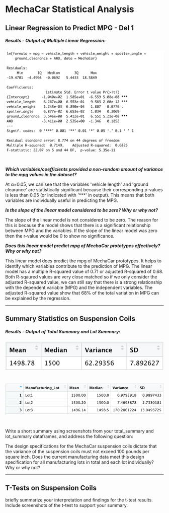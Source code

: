 # MechaCar Statistical Analysis



## Linear Regression to Predict MPG - Del 1

##### Results - Output of Multiple Linear Regression:

![linear regression](https://github.com/YanLuong/MechaCar_Statistical_Analysis/blob/main/screenshots/summary_linear_regression.png)

#
***Which variables/coefficients provided a non-random amount of variance to the mpg values in the dataset?***

At α=0.05, we can see that the variables 'vehicle length' and 'ground clearance' are statistically significant because their corresponding p-values is less than 0.05 (or indicated with '***' in output). This means that both variables are individually useful in predicting the MPG.

***Is the slope of the linear model considered to be zero? Why or why not?***

The slope of the linear model is not considered to be zero. The reason for this is because the model shows that there is a significant relationship between MPG and the variables. If the slope of the linear model was zero then the r-value would be 0 to show no significance.

***Does this linear model predict mpg of MechaCar prototypes effectively? Why or why not?***

This linear model does predict the mpg of MechaCar prototypes. It helps to identify which variables contribute to the prediction of MPG. The linear model has a multiple R-squared value of 0.71 or adjusted R-squared of 0.68. Both R-sqaured values are very close matched so if we only consider the adjusted R-squared value, we can still say that there is a strong relationship with the dependent variable (MPG) and the independent variables. The adjusted R-squared value show that 68% of the total variation in MPG can be explained by the regression.

----

## Summary Statistics on Suspension Coils

##### Results - Output of Total Summary and Lot Summary: 

![total summar](https://github.com/YanLuong/MechaCar_Statistical_Analysis/blob/main/screenshots/total_summary_del2.png)


#

![summary lot](https://github.com/YanLuong/MechaCar_Statistical_Analysis/blob/main/screenshots/lot_summary_del2.png)

#



Write a short summary using screenshots from your total_summary and lot_summary dataframes, and address the following question:

The design specifications for the MechaCar suspension coils dictate that the variance of the suspension coils must not exceed 100 pounds per square inch. Does the current manufacturing data meet this design specification for all manufacturing lots in total and each lot individually? Why or why not?


----
## T-Tests on Suspension Coils

briefly summarize your interpretation and findings for the t-test results. Include screenshots of the t-test to support your summary.
